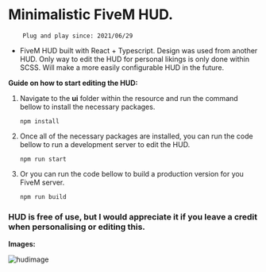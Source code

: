 # Minimalistic FiveM HUD.

        Plug and play since: 2021/06/29

- FiveM HUD built with React + Typescript. Design was used from another HUD. Only way to edit the HUD for personal likings is only done within SCSS. Will make a more easily configurable HUD in the future.

**Guide on how to start editing the HUD:**

1.  Navigate to the **ui** folder within the resource and run the command bellow to install the necessary packages.

        npm install

2.  Once all of the necessary packages are installed, you can run the code bellow to run a development server to edit the HUD.

        npm run start

3.  Or you can run the code bellow to build a production version for you FiveM server.

        npm run build

### HUD is free of use, but I would appreciate it if you leave a credit when personalising or editing this.

**Images:**

![hudimage](https://i.imgur.com/SUWyjbO.png)
